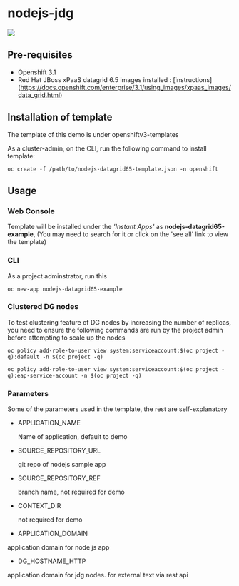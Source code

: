 

# nodejs-jdg

![](http://gdurl.com/BMA9)

## Pre-requisites
* Openshift 3.1
* Red Hat JBoss xPaaS datagrid 6.5 images installed : [instructions] (https://docs.openshift.com/enterprise/3.1/using_images/xpaas_images/data_grid.html)
 
## Installation of template
The template of this demo is under openshiftv3-templates

As a cluster-admin, on the CLI, run the following command to install template:

`oc create -f /path/to/nodejs-datagrid65-template.json -n openshift`

## Usage
### Web Console
Template will be installed under the _'Instant Apps'_  as **nodejs-datagrid65-example**, (You may need to search for it or click on the 'see all' link to view the template) 

### CLI
As a project adminstrator, run this 

`oc new-app nodejs-datagrid65-example`

### Clustered DG nodes
  To test clustering feature of DG nodes by increasing the number of replicas, you need to ensure the following commands are run by the project admin before attempting to scale up the nodes
  
  
  `oc policy add-role-to-user view system:serviceaccount:$(oc project -q):default -n $(oc project -q)`
  
  `oc policy add-role-to-user view system:serviceaccount:$(oc project -q):eap-service-account -n $(oc project -q)`

### Parameters

Some of the parameters used in the template, the rest are self-explanatory

* APPLICATION_NAME

  Name of application, default to demo
* SOURCE_REPOSITORY_URL

  git repo of nodejs sample app
* SOURCE_REPOSITORY_REF

  branch name, not required for demo
* CONTEXT_DIR

  not required for demo
*  APPLICATION_DOMAIN

  application domain for node js app
*  DG_HOSTNAME_HTTP

  application domain for jdg nodes. for external text via rest api

 
  
  
  